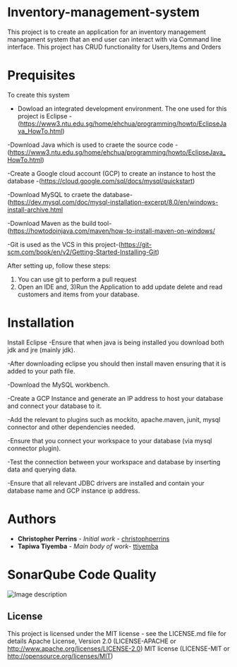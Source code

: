 # Inventory-management-system

This project is to create an application for an inventory management managament system that an end user can interact with via Command line interface. This project has CRUD functionality for Users,Items and Orders

# Prequisites

To create this system
- Dowload an integrated development environment. The one used for this project is Eclipse - (https://www3.ntu.edu.sg/home/ehchua/programming/howto/EclipseJava_HowTo.html)

-Download Java which is used to craete the source code - (https://www3.ntu.edu.sg/home/ehchua/programming/howto/EclipseJava_HowTo.html)

-Create a Google cloud account (GCP) to create an instance to host the database -(https://cloud.google.com/sql/docs/mysql/quickstart)

-Download MySQL to craete the database-(https://dev.mysql.com/doc/mysql-installation-excerpt/8.0/en/windows-install-archive.html

-Download Maven as the build tool-(https://howtodoinjava.com/maven/how-to-install-maven-on-windows/

-Git is used as the VCS in this project-(https://git-scm.com/book/en/v2/Getting-Started-Installing-Git)

After setting up, follow these steps:

1)	You can use git to perform a pull request
2)	Open an IDE and,
3)Run the Application to add update delete and read customers and items from your database.


# Installation

Install Eclipse -Ensure that when java is being installed you download both jdk and jre (mainly jdk).

-After downloading eclipse you should then install maven ensuring that it is added to your path file.

-Download the MySQL workbench.

-Create a GCP Instance and generate an IP address to host your database and connect your database to it.

-Add the relevant to plugins such as mockito, apache.maven, junit, mysql connector and other dependencies needed. 

-Ensure that you connect your workspace to your database (via mysql connector plugin).

-Test the connection between your workspace and database by inserting data and querying data.

-Ensure that all relevant JDBC drivers are installed and contain your database name and GCP instance ip address.

# Authors
* **Christopher Perrins** - *Initial work* - [christophperrins](https://github.com/christophperrins)
* **Tapiwa Tiyemba** - *Main body of work*- [ttiyemba](https://github.com/ttiyemba)

# SonarQube Code Quality

![Image description](http://35.189.123.196/sonarqube/dashboard?id=com.qa.ims%3Atapiwa-ims)

## License

This project is licensed under the MIT license - see the LICENSE.md file for details
Apache License, Version 2.0 (LICENSE-APACHE or http://www.apache.org/licenses/LICENSE-2.0)
MIT license (LICENSE-MIT or http://opensource.org/licenses/MIT)
